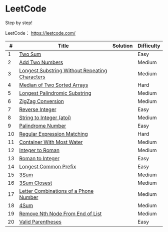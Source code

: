 # LeetCode
Step by step!

LeetCode： https://leetcode.com/ 

| #    | Title                                                        | Solution | Difficulty |
| ---- | ------------------------------------------------------------ | -------- | ---------- |
| 1    | [Two Sum](https://leetcode.com/problems/two-sum)             |          | Easy       |
| 2    | [Add Two Numbers](https://leetcode.com/problems/add-two-numbers) |          | Medium     |
| 3    | [Longest Substring Without Repeating Characters](https://leetcode.com/problems/longest-substring-without-repeating-characters) |          | Medium     |
| 4    | [Median of Two Sorted Arrays](https://leetcode.com/problems/median-of-two-sorted-arrays) |          | Hard       |
| 5    | [Longest Palindromic Substring](https://leetcode.com/problems/longest-palindromic-substring) |          | Medium     |
| 6    | [ZigZag Conversion](https://leetcode.com/problems/zigzag-conversion) |          | Medium     |
| 7    | [Reverse Integer](https://leetcode.com/problems/reverse-integer) |          | Easy       |
| 8    | [String to Integer (atoi)](https://leetcode.com/problems/string-to-integer-atoi) |          | Medium     |
| 9    | [Palindrome Number](https://leetcode.com/problems/palindrome-number) |          | Easy       |
| 10   | [Regular Expression Matching](https://leetcode.com/problems/regular-expression-matching) |          | Hard       |
| 11   | [Container With Most Water](https://leetcode.com/problems/container-with-most-water) |          | Medium     |
| 12   | [Integer to Roman](https://leetcode.com/problems/integer-to-roman) |          | Medium     |
| 13   | [Roman to Integer](https://leetcode.com/problems/roman-to-integer) |          | Easy       |
| 14   | [Longest Common Prefix](https://leetcode.com/problems/longest-common-prefix) |          | Easy       |
| 15   | [3Sum](https://leetcode.com/problems/3sum)                   |          | Medium     |
| 16   | [3Sum Closest](https://leetcode.com/problems/3sum-closest)   |          | Medium     |
| 17   | [Letter Combinations of a Phone Number](https://leetcode.com/problems/letter-combinations-of-a-phone-number) |          | Medium     |
| 18   | [4Sum](https://leetcode.com/problems/4sum)                   |          | Medium     |
| 19   | [Remove Nth Node From End of List](https://leetcode.com/problems/remove-nth-node-from-end-of-list) |          | Medium     |
| 20   | [Valid Parentheses](https://leetcode.com/problems/valid-parentheses) |          | Easy       |

